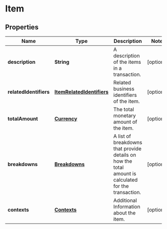 
# Item

## Properties
Name | Type | Description | Notes
------------ | ------------- | ------------- | -------------
**description** | **String** | A description of the items in a transaction. |  [optional]
**relatedIdentifiers** | [**ItemRelatedIdentifiers**](ItemRelatedIdentifiers.md) | Related business identifiers of the item. |  [optional]
**totalAmount** | [**Currency**](Currency.md) | The total monetary amount of the item. |  [optional]
**breakdowns** | [**Breakdowns**](Breakdowns.md) | A list of breakdowns that provide details on how the total amount is calculated for the transaction. |  [optional]
**contexts** | [**Contexts**](Contexts.md) | Additional Information about the item. |  [optional]



